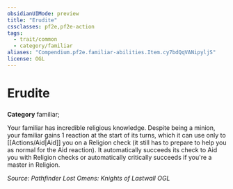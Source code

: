 ```yaml
---
obsidianUIMode: preview
title: "Erudite"
cssclasses: pf2e,pf2e-action
tags:
  - trait/common
  - category/familiar
aliases: "Compendium.pf2e.familiar-abilities.Item.cy7bdQqVANipyljS"
license: OGL
---
```

# Erudite

### 

**Category** familiar; 




Your familiar has incredible religious knowledge. Despite being a minion, your familiar gains 1 reaction at the start of its turns, which it can use only to [[Actions/Aid|Aid]] you on a Religion check (it still has to prepare to help you as normal for the Aid reaction). It automatically succeeds its check to Aid you with Religion checks or automatically critically succeeds if you're a master in Religion.

*Source: Pathfinder Lost Omens: Knights of Lastwall*
*OGL*